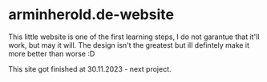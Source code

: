 # arminherold.de-website
 
This little website is one of the first learning steps, I do not garantue that it'll work, but may it will.
The design isn't the greatest but ill defintely make it more better than worse :D

This site got finished at 30.11.2023 - next project.